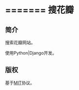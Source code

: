 =======
搜花瓣
=======

简介
-----

搜索花瓣网站。

使用Python|Django开发。

版权
-----

基于[MIT](http://opensource.org/licenses/MIT)协议。

